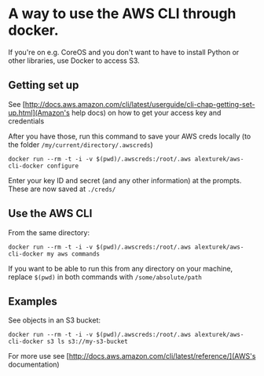 # A way to use the AWS CLI through docker.

If you're on e.g. CoreOS and you don't want to have to install Python or other libraries, use Docker to access S3.

## Getting set up

See [http://docs.aws.amazon.com/cli/latest/userguide/cli-chap-getting-set-up.html](Amazon's help docs) on how to get your access key and credentials

After you have those, run this command to save your AWS creds locally (to the folder `/my/current/directory/.awscreds`)

    docker run --rm -t -i -v $(pwd)/.awscreds:/root/.aws alexturek/aws-cli-docker configure

Enter your key ID and secret (and any other information) at the prompts. These are now saved at `./creds/`

## Use the AWS CLI

From the same directory:

    docker run --rm -t -i -v $(pwd)/.awscreds:/root/.aws alexturek/aws-cli-docker my aws commands

If you want to be able to run this from any directory on your machine, replace `$(pwd)` in both commands with `/some/absolute/path`


## Examples

See objects in an S3 bucket:

    docker run --rm -t -i -v $(pwd)/.awscreds:/root/.aws alexturek/aws-cli-docker s3 ls s3://my-s3-bucket

For more use see [http://docs.aws.amazon.com/cli/latest/reference/](AWS's documentation)
